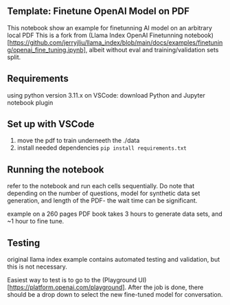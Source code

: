 ## Template: Finetune OpenAI Model on PDF 

This notebook show an example for finetunning AI model on an arbitrary local PDF
This is a fork from (Llama Index OpenAI Finetunning notebook)[https://github.com/jerryjliu/llama_index/blob/main/docs/examples/finetuning/openai_fine_tuning.ipynb], albeit without eval and training/validation sets split.

## Requirements
using python version 3.11.x
on VSCode: download Python and Jupyter notebook plugin

## Set up with VSCode
1. move the pdf to train underneeth the ./data
2. install needed dependencies `pip install requirements.txt`

## Running the notebook
refer to the notebook and run each cells sequentially. Do note that depending on the number of questions, model for synthetic data set generation, and length of the PDF- the wait time can be significant.

example on a 260 pages PDF book takes 3 hours to generate data sets, and ~1 hour to fine tune.

## Testing
original llama index example contains automated testing and validation, but this is not necessary.

Easiest way to test is to go to the (Playground UI)[https://platform.openai.com/playground].
After the job is done, there should be a drop down to select the new fine-tuned model for conversation.

